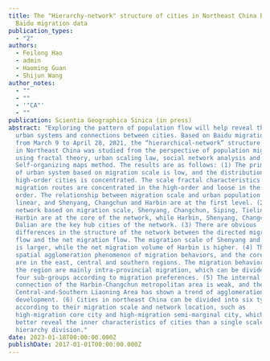 ```yaml
---
title: The "Hierarchy-network" structure of cities in Northeast China based on
  Baidu migration data
publication_types:
  - "2"
authors:
  - Feilong Hao
  - admin
  - Haoming Guan
  - Shijun Wang
author_notes:
  - ""
  - ""
  - '"CA"'
  - ""
publication: Scientia Geographica Sinica (in press)
abstract: "Exploring the pattern of population flow will help reveal the law of
  urban systems and connections between cities. Based on Baidu migration data
  from March 9 to April 28, 2021, the “hierarchical-network” structure of cities
  in Northeast China was studied from the perspective of population migration by
  using fractal theory, urban scaling law, social network analysis and
  Self-organizing maps method. The results are as follows: (1) The primacy ratio
  of urban system based on migration scale is low, and the distribution of
  high-order cities is concentrated. The scale fractal characteristics of
  migration routes are concentrated in the high-order and loose in the low
  order. The relationship between migration scale and urban population is super
  linear, and Shenyang, Changchun and Harbin are at the first level. (2) In the
  network based on migration scale, Shenyang, Changchun, Siping, Tieling and
  Harbin are at the core of the network, while Harbin, Shenyang, Changchun and
  Dalian are the key hub cities of the network. (3) There are obvious
  differences in the structure of the network between the directed migration
  flow and the net migration flow. The migration scale of Shenyang and Changchun
  is larger, while the net migration volume of Harbin is higher. (4) There is a
  spatial agglomeration phenomenon of migration behaviors, and the core regions
  are in the east, central and southern regions. The migration behaviors within
  the region are mainly intra-provincial migration, which can be divided into
  four sub-groups according to migration preferences. (5) The internal
  connection of the Harbin-Changchun metropolitan area is weak, and the
  Central-and-Southern Liaoning Area has shown a trend of agglomeration
  development. (6) Cities in northeast China can be divided into six types
  according to their migration scale and network location, such as
  high-migration core city and high-migration semi-marginal city, which can
  better reveal the inner characteristics of cities than a single scale
  hierarchy division."
date: 2023-01-18T00:00:00.000Z
publishDate: 2017-01-01T00:00:00.000Z
---
```


